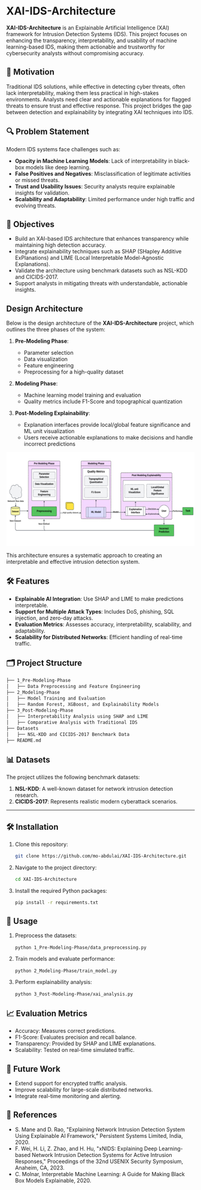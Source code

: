 # XAI-IDS-Architecture

**XAI-IDS-Architecture** is an Explainable Artificial Intelligence (XAI) framework for Intrusion Detection Systems (IDS). This project focuses on enhancing the transparency, interpretability, and usability of machine learning-based IDS, making them actionable and trustworthy for cybersecurity analysts without compromising accuracy.

## 🚀 Motivation

Traditional IDS solutions, while effective in detecting cyber threats, often lack interpretability, making them less practical in high-stakes environments. Analysts need clear and actionable explanations for flagged threats to ensure trust and effective response. This project bridges the gap between detection and explainability by integrating XAI techniques into IDS.

## 🔍 Problem Statement

Modern IDS systems face challenges such as:

- **Opacity in Machine Learning Models**: Lack of interpretability in black-box models like deep learning.
- **False Positives and Negatives**: Misclassification of legitimate activities or missed threats.
- **Trust and Usability Issues**: Security analysts require explainable insights for validation.
- **Scalability and Adaptability**: Limited performance under high traffic and evolving threats.

## 🎯 Objectives

- Build an XAI-based IDS architecture that enhances transparency while maintaining high detection accuracy.
- Integrate explainability techniques such as SHAP (SHapley Additive ExPlanations) and LIME (Local Interpretable Model-Agnostic Explanations).
- Validate the architecture using benchmark datasets such as NSL-KDD and CICIDS-2017.
- Support analysts in mitigating threats with understandable, actionable insights.

## Design Architecture

Below is the design architecture of the **XAI-IDS-Architecture** project, which outlines the three phases of the system:

1. **Pre-Modeling Phase**: 
   - Parameter selection
   - Data visualization
   - Feature engineering
   - Preprocessing for a high-quality dataset

2. **Modeling Phase**:
   - Machine learning model training and evaluation
   - Quality metrics include F1-Score and topographical quantization

3. **Post-Modeling Explainability**:
   - Explanation interfaces provide local/global feature significance and ML unit visualization
   - Users receive actionable explanations to make decisions and handle incorrect predictions

![Design Architecture](images/architecture.png)

This architecture ensures a systematic approach to creating an interpretable and effective intrusion detection system.


## 🛠️ Features

- **Explainable AI Integration**: Use SHAP and LIME to make predictions interpretable.
- **Support for Multiple Attack Types**: Includes DoS, phishing, SQL injection, and zero-day attacks.
- **Evaluation Metrics**: Assesses accuracy, interpretability, scalability, and adaptability.
- **Scalability for Distributed Networks**: Efficient handling of real-time traffic.

## 🗂️ Project Structure

```plaintext
├── 1_Pre-Modeling-Phase
│   ├── Data Preprocessing and Feature Engineering
├── 2_Modeling-Phase
│   ├── Model Training and Evaluation
│   ├── Random Forest, XGBoost, and Explainability Models
├── 3_Post-Modeling-Phase
│   ├── Interpretability Analysis using SHAP and LIME
│   ├── Comparative Analysis with Traditional IDS
├── Datasets
│   ├── NSL-KDD and CICIDS-2017 Benchmark Data
├── README.md
```
## 📊 Datasets

The project utilizes the following benchmark datasets:

1. **NSL-KDD**: A well-known dataset for network intrusion detection research.
1. **CICIDS-2017**: Represents realistic modern cyberattack scenarios.

---

## 🛠️ Installation

1. Clone this repository:

   ```bash
   git clone https://github.com/mo-abdulai/XAI-IDS-Architecture.git
   ```

2. Navigate to the project directory:

    ```bash
    cd XAI-IDS-Architecture
    ```

3. Install the required Python packages:

    ```bash
    pip install -r requirements.txt 
    ```


## 🧪 Usage

1. Preprocess the datasets:

    ```python 1_Pre-Modeling-Phase/data_preprocessing.py```

2. Train models and evaluate performance:

    ```python 2_Modeling-Phase/train_model.py```

3. Perform explainability analysis:

    ```python 3_Post-Modeling-Phase/xai_analysis.py```

## 📈 Evaluation Metrics

- Accuracy: Measures correct predictions.
- F1-Score: Evaluates precision and recall balance.
- Transparency: Provided by SHAP and LIME explanations.
- Scalability: Tested on real-time simulated traffic.

## 🧩 Future Work

- Extend support for encrypted traffic analysis.
- Improve scalability for large-scale distributed networks.
- Integrate real-time monitoring and alerting.

## 📝 References

- S. Mane and D. Rao, "Explaining Network Intrusion Detection System Using Explainable AI Framework," Persistent Systems Limited, India, 2020.
- F. Wei, H. Li, Z. Zhao, and H. Hu, "xNIDS: Explaining Deep Learning-based Network Intrusion Detection Systems for Active Intrusion Responses," Proceedings of the 32nd USENIX Security Symposium, Anaheim, CA, 2023.
- C. Molnar, Interpretable Machine Learning: A Guide for Making Black Box Models Explainable, 2020. 